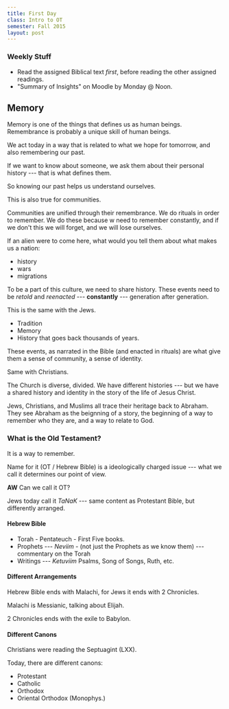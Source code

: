 ```yaml
---
title: First Day
class: Intro to OT
semester: Fall 2015
layout: post
---
```


### Weekly Stuff

 - Read the assigned Biblical text _first_, before reading the other assigned readings.
 - "Summary of Insights" on Moodle by Monday @ Noon.


## Memory

Memory is one of the things that defines us as human beings. Remembrance is probably a unique skill of human beings.

We act today in a way that is related to what we hope for tomorrow, and also remembering our past.

If we want to know about someone, we ask them about their personal history --- that is what defines them.

So knowing our past helps us understand ourselves.

This is also true for communities.

Communities are unified through their remembrance. We do rituals in order to remember. We do these because w need to remember constantly, and if we don't this we will forget, and we will lose ourselves.

If an alien were to come here, what would you tell them about what makes us a nation:
 - history
 - wars
 - migrations

To be a part of this culture, we need to share history. These events need to be _retold_ and _reenacted_ --- __constantly__ --- generation after generation.

This is the same with the Jews.

 - Tradition
 - Memory
 - History that goes back thousands of years.

These events, as narrated in the Bible (and enacted in rituals) are what give them a sense of community, a sense of identity.

Same with Christians.

The Church is diverse, divided. We have different histories --- but we have a shared history and identity in the story of the life of Jesus Christ.

Jews, Christians, and Muslims all trace their heritage back to Abraham. They see Abraham as the beignning of a story, the beginning of a way to remember who they are, and a way to relate to God.

### What is the Old Testament?

It is a way to remember.

Name for it (OT / Hebrew Bible) is a ideologically charged issue --- what we call it determines our point of view.

**AW** Can we call it OT? 


Jews today call it _TaNaK_ --- same content as Protestant Bible, but differently arranged.

#### Hebrew Bible

 - Torah - Pentateuch - First Five books.
 - Prophets --- _Neviim_ - (not just the Prophets as we know them) --- commentary on the Torah
 - Writings --- _Ketuviim_ Psalms, Song of Songs, Ruth, etc.


#### Different Arrangements

Hebrew Bible ends with Malachi, for Jews it ends with 2 Chronicles.

Malachi is Messianic, talking about Elijah.

2 Chronicles ends with the exile to Babylon.

#### Different Canons

Christians were reading the Septuagint (LXX). 

Today, there are different canons:

 - Protestant 
 - Catholic
 - Orthodox
 - Oriental Orthodox (Monophys.)